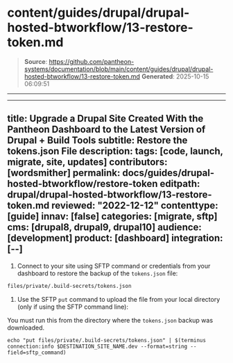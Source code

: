 # content/guides/drupal/drupal-hosted-btworkflow/13-restore-token.md

> **Source**: https://github.com/pantheon-systems/documentation/blob/main/content/guides/drupal/drupal-hosted-btworkflow/13-restore-token.md
> **Generated**: 2025-10-15 06:09:51

---

---
title: Upgrade a Drupal Site Created With the Pantheon Dashboard to the Latest Version of Drupal + Build Tools
subtitle: Restore the tokens.json File
description: 
tags: [code, launch, migrate, site, updates]
contributors: [wordsmither]
permalink: docs/guides/drupal-hosted-btworkflow/restore-token
editpath: drupal/drupal-hosted-btworkflow/13-restore-token.md
reviewed: "2022-12-12"
contenttype: [guide]
innav: [false]
categories: [migrate, sftp]
cms: [drupal8, drupal9, drupal10]
audience: [development]
product: [dashboard]
integration: [--]
---

1. Connect to your site using SFTP command or credentials from your dashboard to restore the backup of the `tokens.json` file:

  ```bash
  files/private/.build-secrets/tokens.json
  ```

1. Use the SFTP `put` command to upload the file from your local directory (only if using the SFTP command line):

 <Alert title="Note"  type="info" >

 You must run this from the directory where the `tokens.json` backup was downloaded.

 </Alert>

  ```bash{promptUser:user}
  echo "put files/private/.build-secrets/tokens.json" | $(terminus connection:info $DESTINATION_SITE_NAME.dev --format=string --field=sftp_command)
  ```
